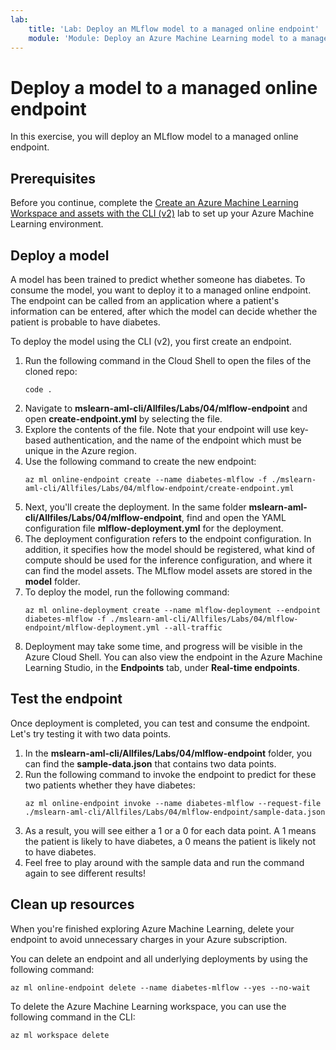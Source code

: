 ```yaml
---
lab:
    title: 'Lab: Deploy an MLflow model to a managed online endpoint'
    module: 'Module: Deploy an Azure Machine Learning model to a managed endpoint with CLI (v2)'
---
```


# Deploy a model to a managed online endpoint

In this exercise, you will deploy an MLflow model to a managed online endpoint.

## Prerequisites

Before you continue, complete the [Create an Azure Machine Learning Workspace and assets with the CLI (v2)](01-create-workspace.md) lab to set up your Azure Machine Learning environment.

## Deploy a model

A model has been trained to predict whether someone has diabetes. To consume the model, you want to deploy it to a managed online endpoint. The endpoint can be called from an application where a patient's information can be entered, after which the model can decide whether the patient is probable to have diabetes.

To deploy the model using the CLI (v2), you first create an endpoint.

1. Run the following command in the Cloud Shell to open the files of the cloned repo:
    ```azurecli
    code .
    ```
1. Navigate to **mslearn-aml-cli/Allfiles/Labs/04/mlflow-endpoint** and open **create-endpoint.yml** by selecting the file.
1. Explore the contents of the file. Note that your endpoint will use key-based authentication, and the name of the endpoint which must be unique in the Azure region.
1. Use the following command to create the new endpoint:
    ```azurecli
    az ml online-endpoint create --name diabetes-mlflow -f ./mslearn-aml-cli/Allfiles/Labs/04/mlflow-endpoint/create-endpoint.yml
    ```
1. Next, you'll create the deployment. In the same folder **mslearn-aml-cli/Allfiles/Labs/04/mlflow-endpoint**, find and open the YAML configuration file **mlflow-deployment.yml** for the deployment.
1. The deployment configuration refers to the endpoint configuration. In addition, it specifies how the model should be registered, what kind of compute should be used for the inference configuration, and where it can find the model assets. The MLflow model assets are stored in the **model** folder.
1. To deploy the model, run the following command:
    ```azurecli
    az ml online-deployment create --name mlflow-deployment --endpoint diabetes-mlflow -f ./mslearn-aml-cli/Allfiles/Labs/04/mlflow-endpoint/mlflow-deployment.yml --all-traffic
    ```
1. Deployment may take some time, and progress will be visible in the Azure Cloud Shell. You can also view the endpoint in the Azure Machine Learning Studio, in the **Endpoints** tab, under **Real-time endpoints**.

## Test the endpoint

Once deployment is completed, you can test and consume the endpoint. Let's try testing it with two data points.

1. In the **mslearn-aml-cli/Allfiles/Labs/04/mlflow-endpoint** folder, you can find the **sample-data.json** that contains two data points.
1. Run the following command to invoke the endpoint to predict for these two patients whether they have diabetes:
    ```azurecli
    az ml online-endpoint invoke --name diabetes-mlflow --request-file ./mslearn-aml-cli/Allfiles/Labs/04/mlflow-endpoint/sample-data.json
    ```
1. As a result, you will see either a 1 or a 0 for each data point. A 1 means the patient is likely to have diabetes, a 0 means the patient is likely not to have diabetes.
1. Feel free to play around with the sample data and run the command again to see different results!

## Clean up resources

When you're finished exploring Azure Machine Learning, delete your endpoint to avoid unnecessary charges in your Azure subscription.

You can delete an endpoint and all underlying deployments by using the following command:

```azurecli
az ml online-endpoint delete --name diabetes-mlflow --yes --no-wait
```

To delete the Azure Machine Learning workspace, you can use the following command in the CLI:

```azurecli
az ml workspace delete
```
